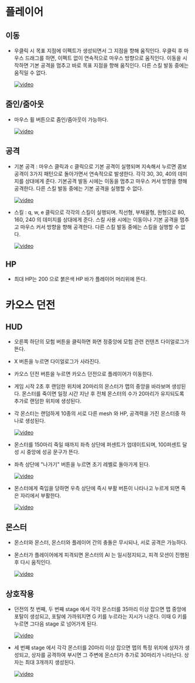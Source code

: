 # 플레이어
## 이동
* 우클릭 시 목표 지점에 이펙트가 생성되면서 그 지점을 향해 움직인다. 우클릭 후 마우스 드래그를 하면, 이펙트 없이 연속적으로 마우스 방향으로 움직인다. 이동을 시작하면 기본 공격을 멈추고 바로 목표 지점을 향해 움직인다. 다른 스킬 발동 중에는 움직일 수 없다.

    [![video](https://img.youtube.com/vi/4I_nUskw9II/0.jpg)](https://www.youtube.com/watch?v=4I_nUskw9II)

## 줌인/줌아웃
* 마우스 휠 버튼으로 줌인/줌아웃이 가능하다.

    [![video](https://img.youtube.com/vi/gaI8mvaKyQ0/0.jpg)](https://www.youtube.com/watch?v=gaI8mvaKyQ0)

## 공격
* 기본 공격 : 마우스 클릭과 c 클릭으로 기본 공격이 실행되며 지속해서 누르면 콤보 공격이 3가지 패턴으로 돌아가면서 연속적으로 발생한다. 각각 30, 30, 40의 데미지를 상대에게 준다. 기본공격 발동 시에는 이동을 멈추고 마우스 커서 방향을 향해 공격한다. 다른 스킬 발동 중에는 기본 공격을 실행할 수 없다.
    
    [![video](https://img.youtube.com/vi/uIgEoBMkAaE/0.jpg)](https://www.youtube.com/watch?v=uIgEoBMkAaE)

* 스킬 : q, w, e 클릭으로 각각의 스킬이 실행되며. 직선형, 부채꼴형, 원형으로 80, 160, 240 의 데미지를 상대에게 준다. 스킬 사용 시에는 이동이나 기본 공격을 멈추고 마우스 커서 방향을 향해 공격한다. 다른 스킬 발동 중에는 스킬을 실행할 수 없다.

    [![video](https://img.youtube.com/vi/cJDxkUufG_Y/0.jpg)](https://www.youtube.com/watch?v=cJDxkUufG_Y)

    
## HP
* 최대 HP는 200 으로 붉은색 HP 바가 플레이어 머리위에 뜬다. 

# 카오스 던전
## HUD
* 오른쪽 하단의 모험 버튼을 클릭하면 화면 정중앙에 모험 관련 컨텐츠 다이얼로그가 뜬다.
* X 버튼을 누르면 다이얼로그가 사라진다.
* 카오스 던전 버튼을 누르면 카오스 던전으로 플레이어가 이동한다.
* 게임 시작 2초 후 랜덤한 위치에 20마리의 몬스터가 맵의 중앙을 바라보며 생성된다. 몬스터를 죽이면 일정 시간 지난 후 전체 몬스터의 수가 20마리가 유지되도록 추가로 랜덤한 위치에 생성된다.
* 각 몬스터는 랜덤하게 10종의 서로 다른 mesh 와 HP, 공격력을 가진 몬스터중 하나로 생성된다.

    [![video](https://img.youtube.com/vi/a5wxToobeAw/0.jpg)](https://www.youtube.com/watch?v=a5wxToobeAw)

* 몬스터를 150마리 죽일 때까지 좌측 상단에 퍼센트가 업데이트되며, 100퍼센트 달성 시 중앙에 성공 문구가 뜬다.
* 좌측 상단에 "나가기" 버튼을 누르면 초기 레벨로 돌아가게 된다.

    [![video](https://img.youtube.com/vi/k9qFeridOag/0.jpg)](https://www.youtube.com/watch?v=k9qFeridOag)

* 몬스터에게 죽임을 당하면 우측 상단에 즉시 부활 버튼이 나타나고 누르게 되면 죽은 자리에서 부활한다.

    [![video](https://img.youtube.com/vi/HSrrezgxXWs/0.jpg)](https://www.youtube.com/watch?v=HSrrezgxXWs)

## 몬스터
* 몬스터와 몬스터, 몬스터와 플레이어 간의 충돌은 무시되나, 서로 공격은 가능하다.
* 몬스터가 플레이어에게 피격되면 몬스터의 AI 는 일시정지되고, 피격 모션이 진행된 후 다시 움직인다.

    [![video](https://img.youtube.com/vi/nqZ8dZbYFFs/0.jpg)](https://www.youtube.com/watch?v=nqZ8dZbYFFs)

## 상호작용
* 던전의 첫 번째, 두 번째 stage 에서 각각 몬스터를 35마리 이상 잡으면 맵 중앙에 포탈이 생성되고, 포탈에 가까워지면 G 키를 누르라는 지시가 나온다. 이때 G 키를 누르면 그다음 stage 로 넘어가게 된다.    

    [![video](https://img.youtube.com/vi/5LQDUkkm6E4/0.jpg)](https://www.youtube.com/watch?v=5LQDUkkm6E4)

* 세 번째 stage 에서 각각 몬스터를 20마리 이상 잡으면 맵의 특정 위치에 상자가 생성되고, 상자를 공격하여 부시면 그 주변에 몬스터가 추가로 30마리가 나타난다. 상자는 최대 3개까지 생성된다.

    [![video](https://img.youtube.com/vi/2xaxJhUG66w/0.jpg)](https://www.youtube.com/watch?v=2xaxJhUG66w)
